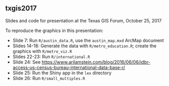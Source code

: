 ## txgis2017

Slides and code for presentation at the Texas GIS Forum, October 25, 2017

To reproduce the graphics in this presentation: 

* Slide 7: Run `R/austin_data.R`, use the `austin_map.mxd` ArcMap document
* Slides 14-18: Generate the data with `R/metro_education.R`; create the graphics with `R/metro_viz.R`
* Slides 22-23: Run `R/international.R`
* Slide 24: See https://www.arilamstein.com/blog/2016/06/06/idbr-access-us-census-bureau-international-data-base-r/
* Slide 25: Run the Shiny app in the `lex` directory
* Slide 26: Run `R/small_multiples.R`


